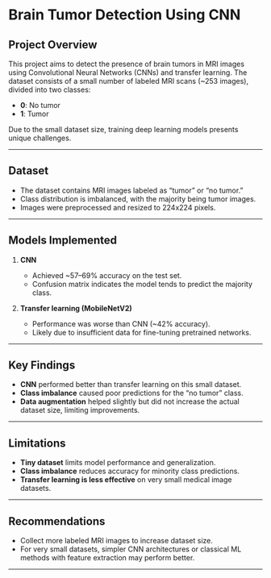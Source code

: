 # Brain Tumor Detection Using CNN

## Project Overview
This project aims to detect the presence of brain tumors in MRI images using Convolutional Neural Networks (CNNs) and transfer learning. The dataset consists of a small number of labeled MRI scans (~253 images), divided into two classes:  
- **0**: No tumor  
- **1**: Tumor  

Due to the small dataset size, training deep learning models presents unique challenges.

---

## Dataset
- The dataset contains MRI images labeled as “tumor” or “no tumor.”  
- Class distribution is imbalanced, with the majority being tumor images.  
- Images were preprocessed and resized to 224x224 pixels.   

---

## Models Implemented
1. **CNN**  
   - Achieved ~57–69% accuracy on the test set.  
   - Confusion matrix indicates the model tends to predict the majority class.  

2. **Transfer learning (MobileNetV2)**  
   - Performance was worse than CNN (~42% accuracy).  
   - Likely due to insufficient data for fine-tuning pretrained networks.  

---

## Key Findings
- **CNN** performed better than transfer learning on this small dataset.  
- **Class imbalance** caused poor predictions for the “no tumor” class.  
- **Data augmentation** helped slightly but did not increase the actual dataset size, limiting improvements.  

---

## Limitations
- **Tiny dataset** limits model performance and generalization.  
- **Class imbalance** reduces accuracy for minority class predictions.  
- **Transfer learning is less effective** on very small medical image datasets.  

---

## Recommendations
- Collect more labeled MRI images to increase dataset size.    
- For very small datasets, simpler CNN architectures or classical ML methods with feature extraction may perform better.   

---

